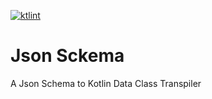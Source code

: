[![ktlint](https://img.shields.io/badge/code%20style-%E2%9D%A4-FF4081.svg)](https://ktlint.github.io/)

# Json Sckema

A Json Schema to Kotlin Data Class Transpiler